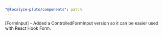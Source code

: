 ```yaml
---
"@localyze-pluto/components": patch
---
```


[FormInput] - Added a ControlledFormInput version so it can be easier used with React Hook Form.
